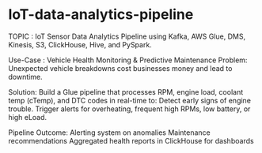 # IoT-data-analytics-pipeline

TOPIC : IoT Sensor Data Analytics Pipeline using Kafka, AWS Glue, DMS, Kinesis, S3, ClickHouse, Hive, and PySpark. 

Use-Case :
Vehicle Health Monitoring & Predictive Maintenance
Problem: Unexpected vehicle breakdowns cost businesses money and lead to downtime.

Solution: 
Build a Glue pipeline that processes RPM, engine load, coolant temp (cTemp), and DTC codes in real-time to:
Detect early signs of engine trouble.
Trigger alerts for overheating, frequent high RPMs, low battery, or high eLoad.

Pipeline Outcome:
Alerting system on anomalies
Maintenance recommendations
Aggregated health reports in ClickHouse for dashboards

